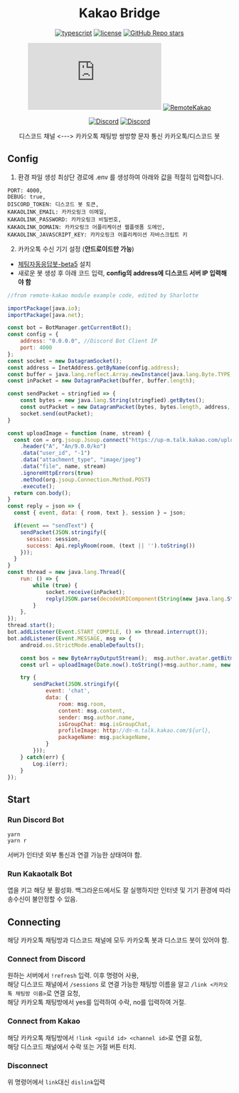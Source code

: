 <h1 align="center">Kakao Bridge</h1>
<div align="center">

[![typescript](https://img.shields.io/badge/TypeScript-3178C6?logo=TypeScript&logoColor=white)](https://www.typescriptlang.org/)
[![license](https://img.shields.io/badge/license-MIT-critical)](https://github.com/Sharlottes/KakaoBridge/blob/master/LICENSE)
[![GitHub Repo stars](https://img.shields.io/github/stars/sharlottes/kakaobridge?label=Please%20star%20me%21&style=social)](https://github.com/sharlottes/kakaobridge/stargazers)

[![Discord.js](https://img.shields.io/npm/v/discord.js?color=7289DA&label=discord.js&logo=discord&logoColor=white)](https://www.npmjs.com/package/discord.js)
[![RemoteKakao](https://img.shields.io/npm/v/@remote-kakao/core?color=FF8CAD&label=remote-kakao&logo=kakaotalk)](https://www.npmjs.com/package/@remote-kakao/core)

[![Discord](https://img.shields.io/discord/782583108473978880.svg?logo=discord&logoColor=white&labelColor=7289DA&label=Team%20Avant&style=flat-square)](https://discord.gg/p66YqUfRT4)
[![Discord](https://img.shields.io/badge/Sharlotte%230018-7289DA?logo=discord&logoColor=white&style=flat-square)](https://discordapp.com/users/473072758629203980)

디스코드 채널 <---> 카카오톡 채팅방 쌍방향 문자 통신 카카오톡/디스코드 봇
</div>


## Config
1. 환경 파일 생성
최상단 경로에 .env 를 생성하여 아래와 값을 적절히 입력합니다.
```env
PORT: 4000,
DEBUG: true, 
DISCORD_TOKEN: 디스코드 봇 토큰,
KAKAOLINK_EMAIL: 카카오링크 이메일,
KAKAOLINK_PASSWORD: 카카오링크 비밀번호,
KAKAOLINK_DOMAIN: 카카오링크 어플리케이션 웹플렛폼 도메인,
KAKAOLINK_JAVASCRIPT_KEY: 카카오링크 어플리케이션 자바스크립트 키
```

2. 카카오톡 수신 기기 설정 (**안드로이드만 가능**)

+ [체팅자동응답봇-beta5](https://github.com/DarkTornado/KakaoTalkBot/releases/tag/v5.0_beta_5) 설치
+ 새로운 봇 생성 후 아래 코드 입력, **config의 address에 디스코드 서버 IP 입력해야 함**
```js
//from remote-kakao module example code, edited by Sharlotte

importPackage(java.io);
importPackage(java.net);

const bot = BotManager.getCurrentBot();
const config = {
    address: "0.0.0.0", //Discord Bot Client IP
    port: 4000
};
const socket = new DatagramSocket();
const address = InetAddress.getByName(config.address);
const buffer = java.lang.reflect.Array.newInstance(java.lang.Byte.TYPE, 65535);
const inPacket = new DatagramPacket(buffer, buffer.length);

const sendPacket = stringfied => {
    const bytes = new java.lang.String(stringfied).getBytes();
    const outPacket = new DatagramPacket(bytes, bytes.length, address, config.port);
    socket.send(outPacket);
}

const uploadImage = function (name, stream) {
  const con = org.jsoup.Jsoup.connect("https://up-m.talk.kakao.com/upload%22)
    .header("A", "An/9.0.0/ko")
    .data("user_id", "-1")
    .data("attachment_type", "image/jpeg")
    .data("file", name, stream)
    .ignoreHttpErrors(true)
    .method(org.jsoup.Connection.Method.POST)
    .execute();
  return con.body();
}
const reply = json => {
  const { event, data: { room, text }, session } = json;

  if(event == "sendText") { 
    sendPacket(JSON.stringify({ 
      session: session, 
      success: Api.replyRoom(room, (text || '').toString()) 
    }));
  }
}
const thread = new java.lang.Thread({
    run: () => {
        while (true) {
            socket.receive(inPacket);
            reply(JSON.parse(decodeURIComponent(String(new java.lang.String(inPacket.getData(), inPacket.getOffset(), inPacket.getLength())))));
        }
    },
});
thread.start();
bot.addListener(Event.START_COMPILE, () => thread.interrupt());
bot.addListener(Event.MESSAGE, msg => {
    android.os.StrictMode.enableDefaults();

    const bos = new ByteArrayOutputStream();  msg.author.avatar.getBitmap().compress(android.graphics.Bitmap.CompressFormat.PNG, 0, bos); 
    const url = uploadImage(Date.now().toString()+msg.author.name, new ByteArrayInputStream(bos.toByteArray()));

    try {
        sendPacket(JSON.stringify({ 
            event: 'chat', 
            data: {
                room: msg.room,
                content: msg.content,
                sender: msg.author.name,
                isGroupChat: msg.isGroupChat,
                profileImage: http://dn-m.talk.kakao.com/${url},
                packageName: msg.packageName,
            }
        }));
    } catch(err) {
        Log.i(err);
    }
});
```

## Start

### Run Discord Bot
```
yarn
yarn r
```
서버가 인터넷 외부 통신과 연결 가능한 상태여야 함.

### Run Kakaotalk Bot
앱을 키고 해당 봇 활성화. 백그라운드에서도 잘 실행하지만 인터넷 및 기기 환경에 따라 송수신이 불안정할 수 있음. 

## Connecting
해당 카카오톡 채팅방과 디스코드 채널에 모두 카카오톡 봇과 디스코드 봇이 있어야 함.   

### Connect from Discord
원하는 서버에서 `!refresh` 입력. 이후 명령어 사용,   
해당 디스코드 채널에서 `/sessions` 로 연결 가능한 채팅방 이름을 알고 `/link <카카오톡 채팅방 이름>`로 연결 요청,   
해당 카카오톡 채팅방에서 yes를 입력하여 수락, no를 입력하여 거절. 

### Connect from Kakao
해당 카카오톡 채팅방에서 `!link <guild id> <channel id>`로 연결 요청,   
해당 디스코드 채널에서 수락 또는 거절 버튼 터치.

### Disconnect
위 명령어에서 `link`대신 `dislink`입력
